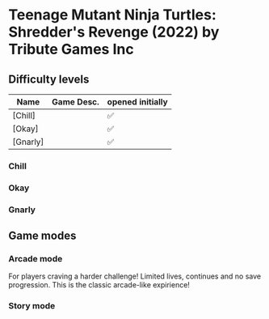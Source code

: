 # Teenage Mutant Ninja Turtles: Shredder's Revenge (2022) by Tribute Games Inc

## Difficulty levels

| Name       | Game Desc. | opened initially |
|------------|------------|------------------|
| [Chill]    |            |               ✅ |
| [Okay]     |            |               ✅ |
| [Gnarly]   |            |               ✅ |

### Chill

### Okay

### Gnarly

## Game modes

### Arcade mode

For players craving a harder challenge! Limited lives, continues and no save progression. This is the classic arcade-like expirience!

### Story mode
